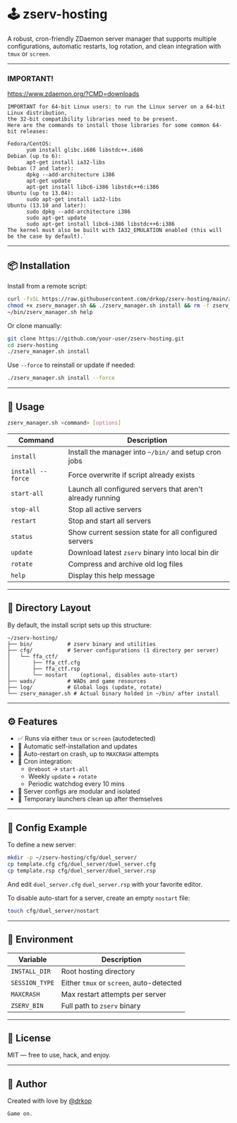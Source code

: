 # 🕹️ zserv-hosting

A robust, cron-friendly ZDaemon server manager that supports multiple configurations, automatic restarts, log rotation, and clean integration with `tmux` or `screen`.

---
### IMPORTANT!
https://www.zdaemon.org/?CMD=downloads

```
IMPORTANT for 64-bit Linux users: to run the Linux server on a 64-bit Linux distribution, 
the 32-bit compatibility libraries need to be present. 
Here are the commands to install those libraries for some common 64-bit releases:

Fedora/CentOS:
      yum install glibc.i686 libstdc++.i686
Debian (up to 6):
      apt-get install ia32-libs
Debian (7 and later):
      dpkg --add-architecture i386
      apt-get update
      apt-get install libc6-i386 libstdc++6:i386
Ubuntu (up to 13.04):
      sudo apt-get install ia32-libs
Ubuntu (13.10 and later):
      sudo dpkg --add-architecture i386
      sudo apt-get update
      sudo apt-get install libc6-i386 libstdc++6:i386
The kernel must also be built with IA32_EMULATION enabled (this will be the case by default).`
```
___

## 📦 Installation

Install from a remote script:

```bash
curl -fsSL https://raw.githubusercontent.com/drkop/zserv-hosting/main/zserv_manager.sh -o zserv_manager.sh
chmod +x zserv_manager.sh && ./zserv_manager.sh install && rm -f zserv_manager.sh
~/bin/zserv_manager.sh help
```

Or clone manually:

```bash
git clone https://github.com/your-user/zserv-hosting.git
cd zserv-hosting
./zserv_manager.sh install
```

Use `--force` to reinstall or update if needed:

```bash
./zserv_manager.sh install --force
```

---

## 🚀 Usage

```bash
zserv_manager.sh <command> [options]
```

| Command           | Description                                               |
|-------------------|-----------------------------------------------------------|
| `install`         | Install the manager into `~/bin/` and setup cron jobs     |
| `install --force` | Force overwrite if script already exists                  |
| `start-all`       | Launch all configured servers that aren't already running |
| `stop-all`        | Stop all active servers                                   |
| `restart`         | Stop and start all servers                                |
| `status`          | Show current session state for all configured servers     |
| `update`          | Download latest `zserv` binary into local bin dir         |
| `rotate`          | Compress and archive old log files                        |
| `help`            | Display this help message                                 |

---

## 🧱 Directory Layout

By default, the install script sets up this structure:

```
~/zserv-hosting/
├── bin/           # zserv binary and utilities
├── cfg/           # Server configurations (1 directory per server)
│   └── ffa_ctf/
│       ├── ffa_ctf.cfg
│       ├── ffa_ctf.rsp
│       └── nostart    (optional, disables auto-start)
├── wads/          # WADs and game resources
├── log/           # Global logs (update, rotate)
└── zserv_manager.sh # Actual binary holded in ~/bin/ after install
```

---

## ⚙️ Features

- ✅ Runs via either `tmux` or `screen` (autodetected)
- 🧠 Automatic self-installation and updates
- 🔁 Auto-restart on crash, up to `MAXCRASH` attempts
- 📅 Cron integration:
  - `@reboot` → `start-all`
  - Weekly `update` + `rotate`
  - Periodic watchdog every 10 mins
- 📄 Server configs are modular and isolated
- 🧼 Temporary launchers clean up after themselves

---

## 🧪 Config Example

To define a new server:

```bash
mkdir -p ~/zserv-hosting/cfg/duel_server/
cp template.cfg cfg/duel_server/duel_server.cfg
cp template.rsp cfg/duel_server/duel_server.rsp
```
And edit `duel_server.cfg` `duel_server.rsp` with your favorite editor.

To disable auto-start for a server, create an empty `nostart` file:

```bash
touch cfg/duel_server/nostart
```

---

## 🧰 Environment

| Variable       | Description                              |
|----------------|------------------------------------------|
| `INSTALL_DIR`  | Root hosting directory                   |
| `SESSION_TYPE` | Either `tmux` or `screen`, auto-detected |
| `MAXCRASH`     | Max restart attempts per server          |
| `ZSERV_BIN`    | Full path to `zserv` binary              |

---

## 📑 License

MIT — free to use, hack, and enjoy.

---

## 📎 Author

Created with love by [@drkop](https://github.com/drkop)

```bash
Game on.
```

